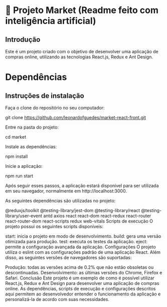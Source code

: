 # 💫 Projeto Market (Readme feito com inteligência artificial)

## Introdução

Este é um projeto criado com o objetivo de desenvolver uma aplicação de compras online, utilizando as tecnologias React.js, Redux e Ant Design.

# Dependências

## Instruções de instalação

Faça o clone do repositório no seu computador:

git clone https://github.com/leonardofguedes/market-react-front.git

Entre na pasta do projeto:

cd market

Instale as dependências:

npm install

Inicie a aplicação:

npm run start

Após seguir esses passos, a aplicação estará disponível para ser utilizada em seu navegador, normalmente em http://localhost:3000.

As seguintes dependências são utilizadas no projeto:

@reduxjs/toolkit
@testing-library/jest-dom
@testing-library/react
@testing-library/user-event
antd
axios
react
react-dom
react-redux
react-router
react-router-dom
react-scripts
redux
web-vitals
Scripts de execução
O projeto possui os seguintes scripts disponíveis:

start: inicia o projeto em modo de desenvolvimento.
build: gera uma versão otimizada para produção.
test: executa os testes da aplicação.
eject: permite a configuração avançada da aplicação.
Configurações
O projeto utiliza o eslint com as configurações padrão de uma aplicação React. Além disso, as seguintes versões de navegadores são suportadas:

Produção: todas as versões acima de 0.2% que não estão obsoletas ou descontinuadas.
Desenvolvimento: as últimas versões do Chrome, Firefox e Safari.
Conclusão
Este projeto é um exemplo de como é possível utilizar React.js, Redux e Ant Design para desenvolver uma aplicação de compras online. As dependências, scripts de execução e configurações descritos aqui permitem ao desenvolvedor entender o funcionamento da aplicação e personalizá-la de acordo com suas necessidades.
